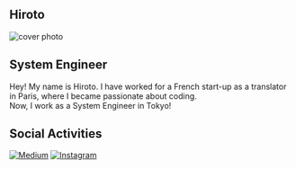 ## Hiroto

![cover photo](https://i.imgur.com/Ui4VNMx.jpg)

## System Engineer

Hey! My name is Hiroto. I have worked for a French start-up as a translator in Paris, where I became passionate about coding.<br> 
Now, I work as a System Engineer in Tokyo!

## Social Activities

 <a href="https://medium.com/@hyoshimori" target="_blank"><img alt="Medium" src="https://img.shields.io/badge/Medium-%40hyoshimori-lightblue?style=flat&logo=medium&logoColor=white"></a>
<a href="https://www.instagram.com/hiro_y_photo/" target="_blank"><img alt="Instagram" src="https://img.shields.io/badge/Instagram-hiro_y_photo-lightblue?style=flat&logo=instagram&logoColor=white"></a>
 

